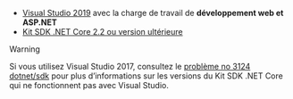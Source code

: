 * [Visual Studio 2019](https://visualstudio.microsoft.com/downloads/?utm_medium=microsoft&utm_source=docs.microsoft.com&utm_campaign=inline+link&utm_content=download+vs2019) avec la charge de travail de **développement web et ASP.NET**
* [Kit SDK .NET Core 2.2 ou version ultérieure](https://www.microsoft.com/net/download/all)

> [!WARNING]
> Si vous utilisez Visual Studio 2017, consultez le [problème no 3124 dotnet/sdk](https://github.com/dotnet/sdk/issues/3124) pour plus d’informations sur les versions du Kit SDK .NET Core qui ne fonctionnent pas avec Visual Studio.
